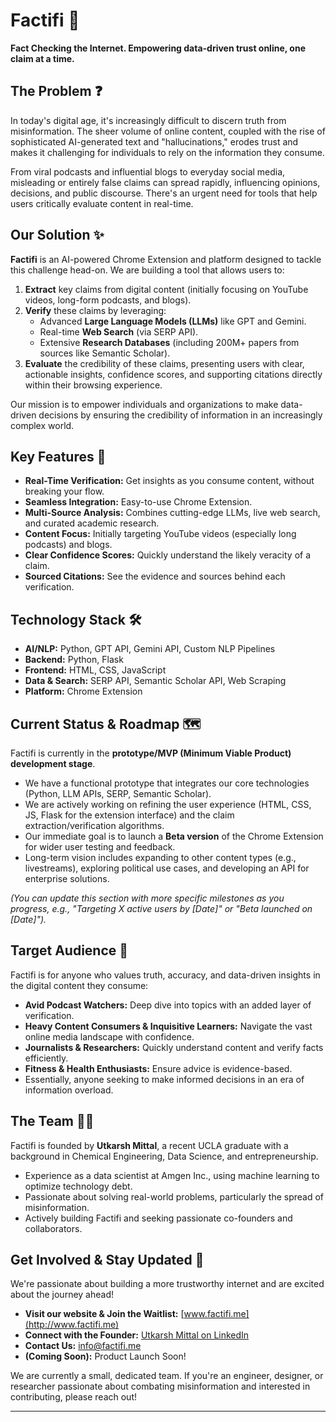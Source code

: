 # Factifi 🚀

**Fact Checking the Internet. Empowering data-driven trust online, one claim at a time.**

## The Problem ❓

In today's digital age, it's increasingly difficult to discern truth from misinformation. The sheer volume of online content, coupled with the rise of sophisticated AI-generated text and "hallucinations," erodes trust and makes it challenging for individuals to rely on the information they consume.

From viral podcasts and influential blogs to everyday social media, misleading or entirely false claims can spread rapidly, influencing opinions, decisions, and public discourse. There's an urgent need for tools that help users critically evaluate content in real-time.

## Our Solution ✨

**Factifi** is an AI-powered Chrome Extension and platform designed to tackle this challenge head-on. We are building a tool that allows users to:

1.  **Extract** key claims from digital content (initially focusing on YouTube videos, long-form podcasts, and blogs).
2.  **Verify** these claims by leveraging:
    *   Advanced **Large Language Models (LLMs)** like GPT and Gemini.
    *   Real-time **Web Search** (via SERP API).
    *   Extensive **Research Databases** (including 200M+ papers from sources like Semantic Scholar).
3.  **Evaluate** the credibility of these claims, presenting users with clear, actionable insights, confidence scores, and supporting citations directly within their browsing experience.

Our mission is to empower individuals and organizations to make data-driven decisions by ensuring the credibility of information in an increasingly complex world.

## Key Features 🎯

*   **Real-Time Verification:** Get insights as you consume content, without breaking your flow.
*   **Seamless Integration:** Easy-to-use Chrome Extension.
*   **Multi-Source Analysis:** Combines cutting-edge LLMs, live web search, and curated academic research.
*   **Content Focus:** Initially targeting YouTube videos (especially long podcasts) and blogs.
*   **Clear Confidence Scores:** Quickly understand the likely veracity of a claim.
*   **Sourced Citations:** See the evidence and sources behind each verification.

## Technology Stack 🛠️

*   **AI/NLP:** Python, GPT API, Gemini API, Custom NLP Pipelines
*   **Backend:** Python, Flask
*   **Frontend:** HTML, CSS, JavaScript
*   **Data & Search:** SERP API, Semantic Scholar API, Web Scraping
*   **Platform:** Chrome Extension

## Current Status & Roadmap 🗺️

Factifi is currently in the **prototype/MVP (Minimum Viable Product) development stage**.
*   We have a functional prototype that integrates our core technologies (Python, LLM APIs, SERP, Semantic Scholar).
*   We are actively working on refining the user experience (HTML, CSS, JS, Flask for the extension interface) and the claim extraction/verification algorithms.
*   Our immediate goal is to launch a **Beta version** of the Chrome Extension for wider user testing and feedback.
*   Long-term vision includes expanding to other content types (e.g., livestreams), exploring political use cases, and developing an API for enterprise solutions.

*(You can update this section with more specific milestones as you progress, e.g., "Targeting X active users by [Date]" or "Beta launched on [Date]").*

## Target Audience 👥

Factifi is for anyone who values truth, accuracy, and data-driven insights in the digital content they consume:

*   **Avid Podcast Watchers:** Deep dive into topics with an added layer of verification.
*   **Heavy Content Consumers & Inquisitive Learners:** Navigate the vast online media landscape with confidence.
*   **Journalists & Researchers:** Quickly understand content and verify facts efficiently.
*   **Fitness & Health Enthusiasts:** Ensure advice is evidence-based.
*   Essentially, anyone seeking to make informed decisions in an era of information overload.

## The Team 🧑‍💻

Factifi is founded by **Utkarsh Mittal**, a recent UCLA graduate with a background in Chemical Engineering, Data Science, and entrepreneurship.
*   Experience as a data scientist at Amgen Inc., using machine learning to optimize technology debt.
*   Passionate about solving real-world problems, particularly the spread of misinformation.
*   Actively building Factifi and seeking passionate co-founders and collaborators.


## Get Involved & Stay Updated 📢

We're passionate about building a more trustworthy internet and are excited about the journey ahead!

*   **Visit our website & Join the Waitlist:** [www.factifi.me](http://www.factifi.me)
*   **Connect with the Founder:** [Utkarsh Mittal on LinkedIn](https://www.linkedin.com/in/mittalutkarsh/)
*   **Contact Us:** [info@factifi.me](mailto:info@factifi.me)
*   **(Coming Soon):** Product Launch Soon!

We are currently a small, dedicated team. If you're an engineer, designer, or researcher passionate about combating misinformation and interested in contributing, please reach out!

---
